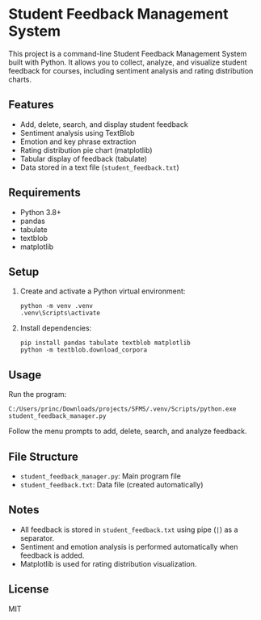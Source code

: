 # Student Feedback Management System

This project is a command-line Student Feedback Management System built with Python. It allows you to collect, analyze, and visualize student feedback for courses, including sentiment analysis and rating distribution charts.

## Features
- Add, delete, search, and display student feedback
- Sentiment analysis using TextBlob
- Emotion and key phrase extraction
- Rating distribution pie chart (matplotlib)
- Tabular display of feedback (tabulate)
- Data stored in a text file (`student_feedback.txt`)

## Requirements
- Python 3.8+
- pandas
- tabulate
- textblob
- matplotlib

## Setup
1. Create and activate a Python virtual environment:
   ```pwsh
   python -m venv .venv
   .venv\Scripts\activate
   ```
2. Install dependencies:
   ```pwsh
   pip install pandas tabulate textblob matplotlib
   python -m textblob.download_corpora
   ```

## Usage
Run the program:
```pwsh
C:/Users/princ/Downloads/projects/SFMS/.venv/Scripts/python.exe student_feedback_manager.py
```

Follow the menu prompts to add, delete, search, and analyze feedback.

## File Structure
- `student_feedback_manager.py`: Main program file
- `student_feedback.txt`: Data file (created automatically)

## Notes
- All feedback is stored in `student_feedback.txt` using pipe (`|`) as a separator.
- Sentiment and emotion analysis is performed automatically when feedback is added.
- Matplotlib is used for rating distribution visualization.

## License
MIT
